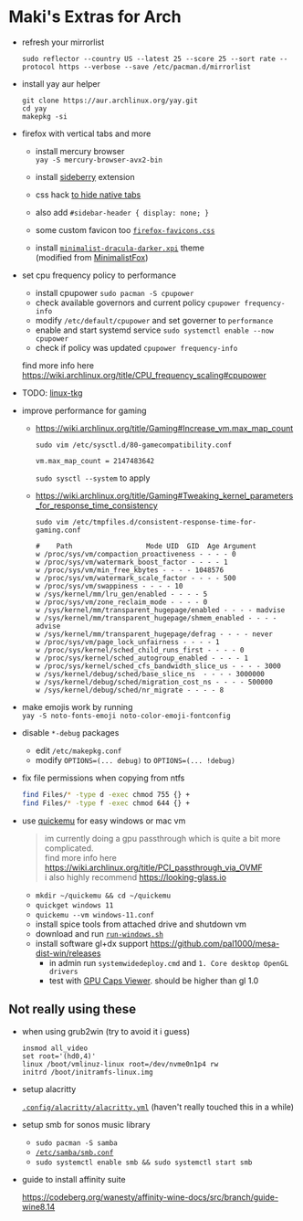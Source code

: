 # Maki's Extras for Arch

-   refresh your mirrorlist

    `sudo reflector --country US --latest 25 --score 25 --sort rate --protocol https --verbose --save /etc/pacman.d/mirrorlist`

-   install yay aur helper

    ```
    git clone https://aur.archlinux.org/yay.git
    cd yay
    makepkg -si
    ```

-   firefox with vertical tabs and more

    -   install mercury browser<br />
        `yay -S mercury-browser-avx2-bin`
    -   install [sideberry](https://addons.mozilla.org/en-US/firefox/addon/sidebery/) extension
    -   css hack [to hide native tabs](<https://github.com/mbnuqw/sidebery/wiki/Firefox-Styles-Snippets-(via-userChrome.css)#completely-hide-native-tabs-strip>)
    -   also add `#sidebar-header { display: none; }`
    -   some custom favicon too [`firefox-favicons.css`](https://github.com/makidoll/dots/blob/main/other/firefox-favicons.css)

    -   install [`minimalist-dracula-darker.xpi`](https://github.com/makidoll/dots/blob/main/other/minimalist-dracula-darker.xpi) theme<br />
        (modified from [MinimalistFox](https://github.com/canbeardig/MinimalistFox))

-   set cpu frequency policy to performance

    -   install cpupower `sudo pacman -S cpupower`
    -   check available governors and current policy `cpupower frequency-info`
    -   modify `/etc/default/cpupower` and set governer to `performance`
    -   enable and start systemd service `sudo systemctl enable --now cpupower`
    -   check if policy was updated `cpupower frequency-info`

    find more info here https://wiki.archlinux.org/title/CPU_frequency_scaling#cpupower

-   TODO: [linux-tkg](https://github.com/Frogging-Family/linux-tkg)

-   improve performance for gaming

    -   https://wiki.archlinux.org/title/Gaming#Increase_vm.max_map_count

        `sudo vim /etc/sysctl.d/80-gamecompatibility.conf`

        ```
        vm.max_map_count = 2147483642
        ```

        `sudo sysctl --system` to apply

    -   https://wiki.archlinux.org/title/Gaming#Tweaking_kernel_parameters_for_response_time_consistency

        `sudo vim /etc/tmpfiles.d/consistent-response-time-for-gaming.conf`

        ```
        #    Path                  Mode UID  GID  Age Argument
        w /proc/sys/vm/compaction_proactiveness - - - - 0
        w /proc/sys/vm/watermark_boost_factor - - - - 1
        w /proc/sys/vm/min_free_kbytes - - - - 1048576
        w /proc/sys/vm/watermark_scale_factor - - - - 500
        w /proc/sys/vm/swappiness - - - - 10
        w /sys/kernel/mm/lru_gen/enabled - - - - 5
        w /proc/sys/vm/zone_reclaim_mode - - - - 0
        w /sys/kernel/mm/transparent_hugepage/enabled - - - - madvise
        w /sys/kernel/mm/transparent_hugepage/shmem_enabled - - - - advise
        w /sys/kernel/mm/transparent_hugepage/defrag - - - - never
        w /proc/sys/vm/page_lock_unfairness - - - - 1
        w /proc/sys/kernel/sched_child_runs_first - - - - 0
        w /proc/sys/kernel/sched_autogroup_enabled - - - - 1
        w /proc/sys/kernel/sched_cfs_bandwidth_slice_us - - - - 3000
        w /sys/kernel/debug/sched/base_slice_ns  - - - - 3000000
        w /sys/kernel/debug/sched/migration_cost_ns - - - - 500000
        w /sys/kernel/debug/sched/nr_migrate - - - - 8
        ```

-   make emojis work by running<br />
    `yay -S noto-fonts-emoji noto-color-emoji-fontconfig`

-   disable `*-debug` packages

    -   edit `/etc/makepkg.conf`
    -   modify `OPTIONS=(... debug)` to `OPTIONS=(... !debug)`

-   fix file permissions when copying from ntfs

    ```bash
    find Files/* -type d -exec chmod 755 {} +
    find Files/* -type f -exec chmod 644 {} +
    ```

-   use [quickemu](https://aur.archlinux.org/packages/quickemu) for easy windows or mac vm

    > im currently doing a gpu passthrough which is quite a bit more complicated.<br>
    > find more info here https://wiki.archlinux.org/title/PCI_passthrough_via_OVMF<br>
    > i also highly recommend https://looking-glass.io

    -   `mkdir ~/quickemu && cd ~/quickemu`
    -   `quickget windows 11`
    -   `quickemu --vm windows-11.conf`
    -   install spice tools from attached drive and shutdown vm
    -   download and run [`run-windows.sh`](https://github.com/makidoll/dots/blob/main/other/run-windows.sh)
    -   install software gl+dx support https://github.com/pal1000/mesa-dist-win/releases
        -   in admin run `systemwidedeploy.cmd` and `1. Core desktop OpenGL drivers`
        -   test with [GPU Caps Viewer](https://www.geeks3d.com/dlz/). should be higher than gl 1.0

## Not really using these

-   when using grub2win (try to avoid it i guess)

    ```
    insmod all_video
    set root='(hd0,4)'
    linux /boot/vmlinuz-linux root=/dev/nvme0n1p4 rw
    initrd /boot/initramfs-linux.img
    ```

-   setup alacritty

    [`.config/alacritty/alacritty.yml`](https://raw.githubusercontent.com/makidoll/dots/main/.config/alacritty/alacritty.yml) (haven't really touched this in a while)

-   setup smb for sonos music library

    -   `sudo pacman -S samba`
    -   [`/etc/samba/smb.conf`](https://raw.githubusercontent.com/makidoll/dots/main/etc/samba/smb.conf)
    -   `sudo systemctl enable smb && sudo systemctl start smb`

-   guide to install affinity suite

    https://codeberg.org/wanesty/affinity-wine-docs/src/branch/guide-wine8.14
